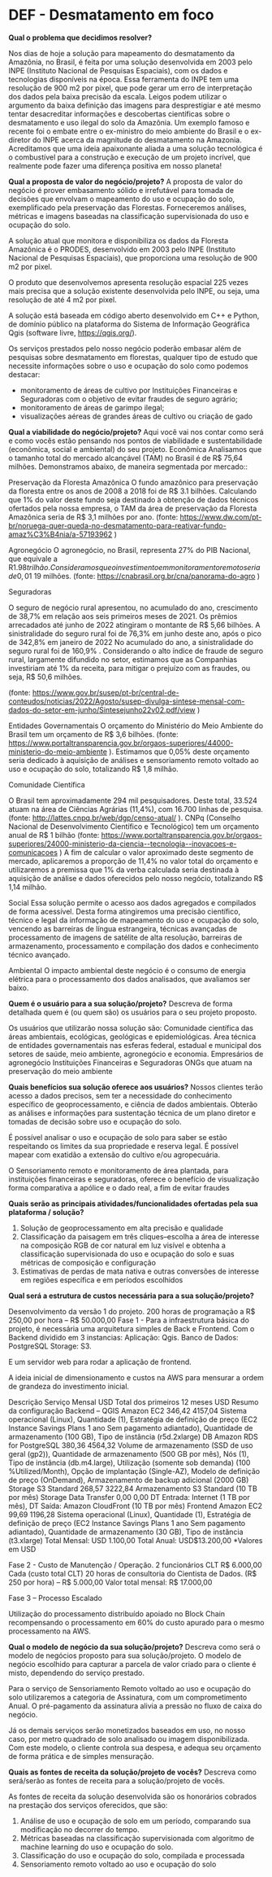 # DEF - Desmatamento em foco 

**Qual o problema que  decidimos resolver?**

Nos dias de hoje a solução para mapeamento do desmatamento da Amazônia, no Brasil, é feita por uma solução desenvolvida em 2003 pelo INPE (Instituto Nacional de Pesquisas Espaciais), com os dados e tecnologias disponíveis na época.
Essa ferramenta do INPE tem uma resolução de 900 m2 por pixel, que pode gerar um erro de interpretação dos dados pela baixa precisão da escala.
Leigos podem utilizar o argumento da baixa definição das imagens para desprestigiar e até mesmo tentar desacreditar informações e descobertas científicas sobre o desmatamento e uso ilegal do solo da Amazônia.
Um exemplo famoso e recente foi o embate entre o ex-ministro do meio ambiente do Brasil e o ex-diretor do INPE acerca da magnitude do desmatamento na Amazonia. 
Acreditamos que uma ideia apaixonante aliada a uma solução tecnológica é o combustível para a construção e execução de um projeto incrível, que realmente pode fazer uma diferença positiva em nosso planeta!

**Qual a proposta de valor do negócio/projeto?**
A proposta de valor do negócio é prover embasamento sólido e irrefutável para tomada de decisões que envolvam o mapeamento do uso e ocupação do solo, exemplificado pela preservação das Florestas. Forneceremos análises, métricas e imagens baseadas na classificação supervisionada do uso e ocupação do solo. 

A solução atual que monitora e disponibiliza os dados da Floresta Amazônica é o PRODES, desenvolvido em 2003 pelo INPE (Instituto Nacional de Pesquisas Espaciais), que proporciona uma resolução de 900 m2 por pixel.

O produto que desenvolvemos apresenta resolução espacial 225 vezes mais precisa que a solução existente desenvolvida pelo INPE, ou seja, uma resolução de até 4 m2 por pixel.

A solução está baseada em código aberto desenvolvido em C++ e Python, de domínio público na plataforma do Sistema de Informação Geográfica Qgis (software livre, https://qgis.org/). 


Os serviços prestados pelo nosso negócio poderão embasar além de pesquisas sobre desmatamento em florestas, qualquer tipo de estudo que necessite informações sobre o uso e ocupação do solo como podemos destacar: 
* monitoramento de áreas de cultivo por Instituições Financeiras e Seguradoras com o objetivo de evitar fraudes de seguro agrário;
* monitoramento de áreas de garimpo ilegal;
* visualizações aéreas de grandes áreas de cultivo ou criação de gado

**Qual a viabilidade do negócio/projeto?**
Aqui você vai nos contar como será e como vocês estão pensando nos pontos de viabilidade e sustentabilidade (econômica, social e ambiental) do seu projeto.
Econômica
Analisamos que o tamanho total do mercado alcançável (TAM) no Brasil é de R$ 75,64 milhões. Demonstramos abaixo, de maneira segmentada por mercado::

Preservação da Floresta Amazônica
O fundo amazônico para preservação da floresta entre os anos de 2008 a 2018 foi de R$ 3.1 bilhões. Calculando que 1% do valor deste fundo seja destinado à obtenção de dados técnicos ofertados pela nossa empresa, o TAM da área de preservação da Floresta Amazônica seria de R$ 3,1 milhões por ano. (fonte: https://www.dw.com/pt-br/noruega-quer-queda-no-desmatamento-para-reativar-fundo-amaz%C3%B4nia/a-57193962 )

Agronegócio
O agronegócio, no Brasil, representa 27% do PIB Nacional, que equivale a R$1.98 trilhão. Consideramos que o investimento em monitoramento remoto seria de 0,01% da receita, ou seja, R$ 19 milhões. (fonte: https://cnabrasil.org.br/cna/panorama-do-agro )

Seguradoras

O seguro de negócio rural apresentou, no acumulado do ano, crescimento de 38,7% em relação aos seis primeiros meses de 2021. Os prêmios arrecadados até junho de 2022 atingiram o montante de R$ 5,66 bilhões. A sinistralidade do seguro rural foi de 76,3% em junho deste ano, após o pico de 342,8% em janeiro de 2022 No acumulado do ano, a sinistralidade do seguro rural foi de 160,9% . Considerando o alto índice de fraude de seguro rural, largamente difundido no setor, estimamos que as Companhias investiriam até 1% da receita, para mitigar o prejuízo com as fraudes, ou seja, R$ 50,6 milhões. 

(fonte: https://www.gov.br/susep/pt-br/central-de-conteudos/noticias/2022/Agosto/susep-divulga-sintese-mensal-com-dados-do-setor-em-junho/Sintesejunho22v02.pdf/view )

Entidades Governamentais
O orçamento do Ministério do Meio Ambiente do Brasil tem um orçamento de R$ 3,6 bilhões. (fonte: https://www.portaltransparencia.gov.br/orgaos-superiores/44000-ministerio-do-meio-ambiente ). Estimamos que 0,05% deste orçamento seria dedicado à aquisição de análises e sensoriamento remoto voltado ao uso e ocupação do solo, totalizando R$ 1,8 milhão.

Comunidade Científica

O Brasil tem aproximadamente 294 mil pesquisadores. Deste total, 33.524 atuam na área de Ciências Agrárias (11,4%), com 16.700 linhas de pesquisa. (fonte: http://lattes.cnpq.br/web/dgp/censo-atual/ ). CNPq (Conselho Nacional de Desenvolvimento Científico e Tecnológico) tem um orçamento anual de R$ 1 bilhão (fonte: https://www.portaltransparencia.gov.br/orgaos-superiores/24000-ministerio-da-ciencia--tecnologia--inovacoes-e-comunicacoes ) A fim de calcular o valor aproximado deste segmento de mercado, aplicaremos a proporção de 11,4% no valor total do orçamento e utilizaremos a premissa que 1% da verba calculada seria destinada à aquisição de análise e dados oferecidos pelo nosso negócio, totalizando R$ 1,14 milhão.


Social
Essa solução permite o acesso aos dados agregados e compilados de forma acessível. Desta forma atingiremos uma precisão científico, técnico e legal da informação de mapeamento do uso e ocupação do solo, vencendo as barreiras de língua estrangeira, técnicas avançadas de processamento de imagens de satélite de alta resolução, barreiras de armazenamento, processamento e compilação dos dados e conhecimento técnico avançado.

Ambiental
O impacto ambiental deste negócio é o consumo de energia elétrica para o processamento dos dados analisados, que avaliamos ser baixo.

**Quem é o usuário para a sua solução/projeto?**
Descreva de forma detalhada quem é (ou quem são) os usuários para o seu projeto proposto.

Os usuários que utilizarão nossa solução são:
Comunidade científica das áreas ambientais, ecológicas, geológicas e epidemiológicas. 
Área técnica de entidades governamentais nas esferas federal, estadual e municipal dos setores de saúde, meio ambiente, agronegócio e economia.
Empresários de agronegócio
Instituições Financeiras e Seguradoras
ONGs que atuam na preservação do meio ambiente


**Quais benefícios sua solução oferece aos usuários?**
Nossos clientes terão acesso a dados precisos, sem ter a necessidade do conhecimento específico de geoprocessamento, e ciência de dados ambientais.
Obterão as análises e informações para sustentação técnica de um plano diretor e tomadas de decisão sobre uso e ocupação do solo.

É possível analisar o uso e ocupação de solo para saber se estão respeitando os limites da sua propriedade e reserva legal. É possível mapear com exatidão a extensão do cultivo e/ou agropecuária.

O Sensoriamento remoto e monitoramento de área plantada, para instituições financeiras e seguradoras, oferece o benefício de visualização forma comparativa a apólice e o dado real, a fim de evitar fraudes


**Quais serão as principais atividades/funcionalidades ofertadas pela sua plataforma / solução?**

1) Solução de geoprocessamento em alta precisão e qualidade
2) Classificação da paisagem em três cliques–escolha a área de interesse na composição RGB de cor natural em luz visível e obtenha a classificação supervisionada do uso e ocupação do solo e suas métricas de composição e configuração
3) Estimativas de perdas de mata nativa e outras conversões de interesse em regiões específica e em períodos escolhidos

**Qual será a estrutura de custos necessária para a sua solução/projeto?**

Desenvolvimento da versão 1 do projeto.
200 horas de programação a R$ 250,00 por hora – R$ 50.000,00
Fase 1 - Para a infraestrutura básica do projeto, é necessária uma arquitetura simples de Back e Frontend.
Com o Backend dividido em 3 instancias:
Aplicação:		Qgis.
Banco de Dados:	PostgreSQL
Storage:		S3.

E um servidor web para rodar a aplicação de frontend.

A ideia inicial de dimensionamento e custos na AWS para mensurar a ordem de grandeza do investimento inicial.

Descrição	Serviço	Mensal
USD	Total dos primeiros 12 meses
USD	Resumo da configuração
Backend – QGIS	Amazon EC2	346,42	4157,04	Sistema operacional (Linux), Quantidade (1), Estratégia de definição de preço (EC2 Instance Savings Plans 1 ano Sem pagamento adiantado), Quantidade de armazenamento (100 GB), Tipo de instância (r5d.2xlarge)
DB	Amazon RDS for PostgreSQL	380,36	4564,32	Volume de armazenamento (SSD de uso geral (gp2)), Quantidade de armazenamento (500 GB por mês), Nós (1), Tipo de instância (db.m4.large), Utilização (somente sob demanda) (100 %Utilized/Month), Opção de implantação (Single-AZ), Modelo de definição de preço (OnDemand), Armazenamento de backup adicional (2000 GB)
Storage	S3 Standard	268,57	3222,84	Armazenamento S3 Standard (10 TB por mês)
Storage	Data Transfer	0,00	0,00	DT Entrada: Internet (1 TB por mês), DT Saída: Amazon CloudFront (10 TB por mês)
Frontend	Amazon EC2	99,69	1196,28	Sistema operacional (Linux), Quantidade (1), Estratégia de definição de preço (EC2 Instance Savings Plans 1 ano Sem pagamento adiantado), Quantidade de armazenamento (30 GB), Tipo de instância (t3.xlarge)
Total Mensal:  		USD 1.100,00
Total Anual:		USD$13.200,00
*Valores em USD

Fase 2 - Custo de Manutenção / Operação.
2 funcionários CLT R$ 6.000,00 Cada (custo total CLT)
20 horas de consultoria do Cientista de Dados. (R$ 250 por hora) – R$ 5.000,00
Valor total mensal: R$ 17.000,00

Fase 3 – Processo Escalado

Utilização do processamento distribuído apoiado no Block Chain recompensando o processamento em 60% do custo apurado para o mesmo processamento na AWS.

**Qual o modelo de negócio da sua solução/projeto?**
Descreva como será o modelo de negócios proposto para sua solução/projeto.
O modelo de negócio escolhido para capturar a parcela de valor criado para o cliente é misto, dependendo do serviço prestado.

Para o serviço de Sensoriamento Remoto voltado ao uso e ocupação do solo utilizaremos a categoria de Assinatura, com um comprometimento Anual. O pré-pagamento da assinatura alivia a pressão no fluxo de caixa do negócio.

Já os demais serviços serão monetizados baseados em uso, no nosso caso, por metro quadrado de solo analisado ou imagem disponibilizada. Com este modelo, o cliente controla sua despesa, e adequa seu orçamento de forma prática e de simples mensuração.

**Quais as fontes de receita da solução/projeto de vocês?**
Descreva como será/serão as fontes de receita para a solução/projeto de vocês.

As fontes de receita da solução desenvolvida são os honorários cobrados na prestação dos serviços oferecidos, que são:
1) Análise de uso e ocupação de solo em um período, comparando sua modificação no decorrer do tempo.
2) Métricas baseadas na classificação supervisionada com algoritmo de machine learning do uso e ocupação do solo.
3) Classificação do uso e ocupação do solo, compilada e processada
4) Sensoriamento remoto voltado ao uso e ocupação do solo
